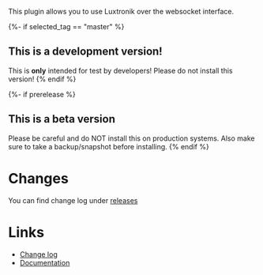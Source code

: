 
This plugin allows you to use Luxtronik over the websocket interface.

{%- if selected_tag == "master" %}
## This is a development version!
This is **only** intended for test by developers!
Please do not install this version!
{% endif %}

{%- if prerelease %}
## This is a beta version
Please be careful and do NOT install this on production systems. Also make sure to take a backup/snapshot before installing. 
{% endif %}

# Changes
You can find change log under [releases](https://github.com/j0eyd0ey39/luxtronikws/releases)

# Links
- [Change log](https://github.com/j0eyd0ey39/luxtronikws/releases)
- [Documentation](https://github.com/j0eyd0ey39/luxtronikws/blob/master/README.md)
